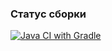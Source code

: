 ### Статус сборки
[![Java CI with Gradle](https://github.com/vOrzee/aqa.hw_3/actions/workflows/action.yml/badge.svg?branch=main)](https://github.com/vOrzee/aqa.hw_3/actions/workflows/action.yml)